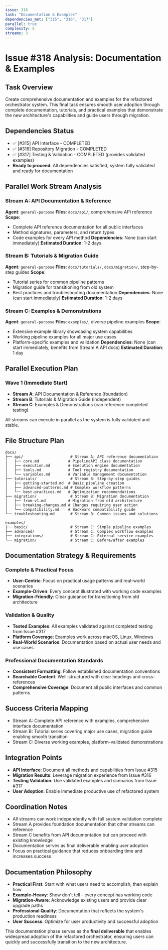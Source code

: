 ```yaml
---
issue: 318
task: "Documentation & Examples"
dependencies_met: ["315", "316", "317"]
parallel: true
complexity: S
streams: 3
---
```


# Issue #318 Analysis: Documentation & Examples

## Task Overview
Create comprehensive documentation and examples for the refactored orchestrator system. This final task ensures smooth user adoption through complete documentation, tutorials, and practical examples that demonstrate the new architecture's capabilities and guide users through migration.

## Dependencies Status
- ✅ [#315] API Interface - COMPLETED
- ✅ [#316] Repository Migration - COMPLETED  
- ✅ [#317] Testing & Validation - COMPLETED (provides validated examples)
- **Ready to proceed**: All dependencies satisfied, system fully validated and ready for documentation

## Parallel Work Stream Analysis

### Stream A: API Documentation & Reference
**Agent**: `general-purpose`
**Files**: `docs/api/`, comprehensive API reference
**Scope**: 
- Complete API reference documentation for all public interfaces
- Method signatures, parameters, and return types
- Code examples for every API method
**Dependencies**: None (can start immediately)
**Estimated Duration**: 1-2 days

### Stream B: Tutorials & Migration Guide
**Agent**: `general-purpose`
**Files**: `docs/tutorials/`, `docs/migration/`, step-by-step guides
**Scope**:
- Tutorial series for common pipeline patterns
- Migration guide for transitioning from old system
- Best practices and troubleshooting documentation
**Dependencies**: None (can start immediately)
**Estimated Duration**: 1-2 days

### Stream C: Examples & Demonstrations
**Agent**: `general-purpose`
**Files**: `examples/`, diverse pipeline examples
**Scope**:
- Extensive example library showcasing system capabilities
- Working pipeline examples for all major use cases
- Platform-specific examples and validation
**Dependencies**: None (can start immediately, benefits from Stream A API docs)
**Estimated Duration**: 1 day

## Parallel Execution Plan

### Wave 1 (Immediate Start)
- **Stream A**: API Documentation & Reference (foundation)
- **Stream B**: Tutorials & Migration Guide (independent)
- **Stream C**: Examples & Demonstrations (can reference completed testing)

All streams can execute in parallel as the system is fully validated and stable.

## File Structure Plan
```
docs/
├── api/                     # Stream A: API reference documentation
│   ├── core.md             # PipelineAPI class documentation
│   ├── execution.md        # Execution engine documentation  
│   ├── tools.md            # Tool registry documentation
│   └── variables.md        # Variable management documentation
├── tutorials/               # Stream B: Step-by-step guides
│   ├── getting-started.md  # Basic pipeline creation
│   ├── advanced-patterns.md # Complex workflow patterns
│   └── best-practices.md   # Optimization recommendations
├── migration/               # Stream B: Migration documentation
│   ├── from-v1.md          # Migration from old architecture
│   ├── breaking-changes.md # Changes requiring user action
│   └── compatibility.md    # Backward compatibility guide
└── troubleshooting.md       # Stream B: Common issues and solutions

examples/
├── basic/                   # Stream C: Simple pipeline examples
├── advanced/                # Stream C: Complex workflow examples
├── integrations/            # Stream C: External service examples
└── migration/               # Stream C: Before/after examples
```

## Documentation Strategy & Requirements

### Complete & Practical Focus
- **User-Centric**: Focus on practical usage patterns and real-world scenarios
- **Example-Driven**: Every concept illustrated with working code examples
- **Migration-Friendly**: Clear guidance for transitioning from old architecture

### Validation & Quality
- **Tested Examples**: All examples validated against completed testing from Issue #317
- **Platform Coverage**: Examples work across macOS, Linux, Windows
- **Real-World Scenarios**: Documentation based on actual user needs and use cases

### Professional Documentation Standards
- **Consistent Formatting**: Follow established documentation conventions
- **Searchable Content**: Well-structured with clear headings and cross-references
- **Comprehensive Coverage**: Document all public interfaces and common patterns

## Success Criteria Mapping
- Stream A: Complete API reference with examples, comprehensive interface documentation
- Stream B: Tutorial series covering major use cases, migration guide enabling smooth transition
- Stream C: Diverse working examples, platform-validated demonstrations

## Integration Points
- **API Interface**: Document all methods and capabilities from Issue #315
- **Migration Results**: Leverage migration experience from Issue #316
- **Testing Validation**: Use validated examples and scenarios from Issue #317
- **User Adoption**: Enable immediate productive use of refactored system

## Coordination Notes
- All streams can work independently with full system validation complete
- Stream A provides foundation documentation that other streams can reference
- Stream C benefits from API documentation but can proceed with existing knowledge
- Documentation serves as final deliverable enabling user adoption
- Focus on practical guidance that reduces onboarding time and increases success

## Documentation Philosophy
- **Practical First**: Start with what users need to accomplish, then explain how
- **Example-Heavy**: Show don't tell - every concept has working code
- **Migration-Aware**: Acknowledge existing users and provide clear upgrade paths
- **Professional Quality**: Documentation that reflects the system's production readiness
- **User Success**: Optimize for user productivity and successful adoption

This documentation phase serves as the **final deliverable** that enables widespread adoption of the refactored orchestrator, ensuring users can quickly and successfully transition to the new architecture.